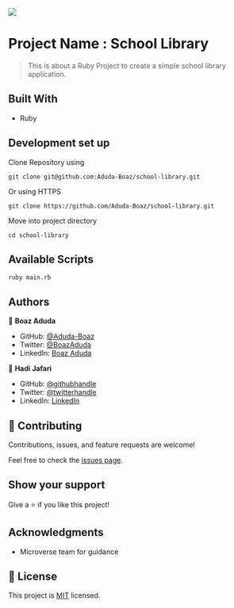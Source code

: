 ![](https://img.shields.io/badge/Microverse-blueviolet)

# Project Name : School Library

> This is about a Ruby Project to create a simple school library application.

## Built With

- Ruby

## Development set up

Clone Repository using

`git clone git@github.com:Aduda-Boaz/school-library.git`

Or using HTTPS

`git clone https://github.com/Aduda-Boaz/school-library.git`

Move into project directory

`cd school-library`

## Available Scripts

`ruby main.rb`

## Authors

👤 **Boaz Aduda**

- GitHub: [@Aduda-Boaz](https://github.com/Aduda-Boaz)
- Twitter: [@BoazAduda](https://twitter.com/BoazAduda)
- LinkedIn: [Boaz Aduda](https://www.linkedin.com/in/boaz-aduda/)


👤 **Hadi Jafari**

- GitHub: [@githubhandle](https://github.com/Hadi111jafari)
- Twitter: [@twitterhandle](https://twitter.com/HadiJaf62814146)
- LinkedIn: [LinkedIn](https://www.linkedin.com/in/abdul-hadi-jafari)

## 🤝 Contributing

Contributions, issues, and feature requests are welcome!

Feel free to check the [issues page](../../issues/).

## Show your support

Give a ⭐️ if you like this project!

## Acknowledgments

- Microverse team for guidance

## 📝 License

This project is [MIT](./MIT.md) licensed.
